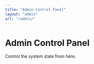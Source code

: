 ```yaml
---
title: "Admin Control Panel"
layout: "admin"
url: "/admin/"
---
```


# Admin Control Panel

Control the system state from here.
